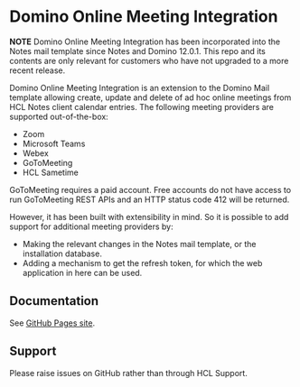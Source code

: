 # Domino Online Meeting Integration

**NOTE** Domino Online Meeting Integration has been incorporated into the Notes mail template since Notes and Domino 12.0.1. This repo and its contents are only relevant for customers who have not upgraded to a more recent release.

Domino Online Meeting Integration is an extension to the Domino Mail template allowing create, update and delete of ad hoc online meetings from HCL Notes client calendar entries. The following meeting providers are supported out-of-the-box:  
- Zoom
- Microsoft Teams
- Webex
- GoToMeeting
- HCL Sametime

GoToMeeting requires a paid account. Free accounts do not have access to run GoToMeeting REST APIs and an HTTP status code 412 will be returned.

However, it has been built with extensibility in mind. So it is possible to add support for additional meeting providers by:  
- Making the relevant changes in the Notes mail template, or the installation database.  
- Adding a mechanism to get the refresh token, for which the web application in here can be used.

## Documentation

See [GitHub Pages site](https://opensource.hcltechsw.com/domino-online-meeting-integration).

## Support

Please raise issues on GitHub rather than through HCL Support.
